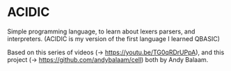 # ACIDIC
Simple programming language, to learn about lexers parsers, and interpreters. (ACIDIC is my version of the first language I learned QBASIC)

Based on this series of videos (-> https://youtu.be/TG0qRDrUPpA), and this project (-> https://github.com/andybalaam/cell) both by Andy Balaam.
